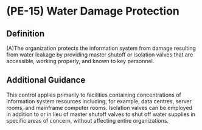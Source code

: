 
# (PE-15) Water Damage Protection

## Definition

(A)The organization protects the information system from damage resulting from water leakage by providing master shutoff or isolation valves that are accessible, working properly, and known to key personnel.

## Additional Guidance

This control applies primarily to facilities containing concentrations of information system resources including, for example, data centres, server rooms, and mainframe computer rooms. Isolation valves can be employed in addition to or in lieu of master shutoff valves to shut off water supplies in specific areas of concern, without affecting entire organizations.
